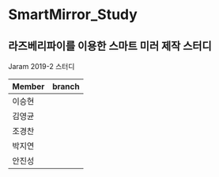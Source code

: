 # SmartMirror_Study
## 라즈베리파이를 이용한 스마트 미러 제작 스터디

Jaram 2019-2 스터디

|Member | branch|
|---|---|
|이승현 |   |
|김영균 |   |
|조경찬 |   |
|박지연 |   |
|안진성 |   |
